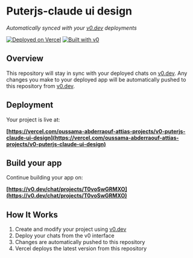 # Puterjs-claude ui design

*Automatically synced with your [v0.dev](https://v0.dev) deployments*

[![Deployed on Vercel](https://img.shields.io/badge/Deployed%20on-Vercel-black?style=for-the-badge&logo=vercel)](https://vercel.com/oussama-abderraouf-attias-projects/v0-puterjs-claude-ui-design)
[![Built with v0](https://img.shields.io/badge/Built%20with-v0.dev-black?style=for-the-badge)](https://v0.dev/chat/projects/T0voSwGRMXO)

## Overview

This repository will stay in sync with your deployed chats on [v0.dev](https://v0.dev).
Any changes you make to your deployed app will be automatically pushed to this repository from [v0.dev](https://v0.dev).

## Deployment

Your project is live at:

**[https://vercel.com/oussama-abderraouf-attias-projects/v0-puterjs-claude-ui-design](https://vercel.com/oussama-abderraouf-attias-projects/v0-puterjs-claude-ui-design)**

## Build your app

Continue building your app on:

**[https://v0.dev/chat/projects/T0voSwGRMXO](https://v0.dev/chat/projects/T0voSwGRMXO)**

## How It Works

1. Create and modify your project using [v0.dev](https://v0.dev)
2. Deploy your chats from the v0 interface
3. Changes are automatically pushed to this repository
4. Vercel deploys the latest version from this repository